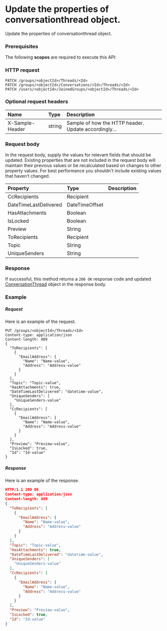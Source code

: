 # Update the properties of conversationthread object.

Update the properties of conversationthread object.
### Prerequisites
The following **scopes** are required to execute this API: 
### HTTP request
<!-- { "blockType": "ignored" } -->
```http
PATCH /groups/<objectId>/Threads/<Id>
PATCH /groups/<objectId>/Conversations/<Id>/Threads/<Id>
PATCH /users/<objectId>/JoinedGroups/<objectId>/Threads/<Id>
```
### Optional request headers
| Name       | Type | Description|
|:-----------|:------|:----------|
| X-Sample-Header  | string  | Sample of how the HTTP header. Update accordingly...|

### Request body
In the request body, supply the values for relevant fields that should be updated. Existing properties that are not included in the request body will maintain their previous values or be recalculated based on changes to other property values. For best performance you shouldn't include existing values that haven't changed.

| Property	   | Type	|Description|
|:---------------|:--------|:----------|
|CcRecipients|Recipient||
|DateTimeLastDelivered|DateTimeOffset||
|HasAttachments|Boolean||
|IsLocked|Boolean||
|Preview|String||
|ToRecipients|Recipient||
|Topic|String||
|UniqueSenders|String||

### Response
If successful, this method returns a `200 OK` response code and updated [ConversationThread](../resources/conversationthread.md) object in the response body.
### Example
##### Request
Here is an example of the request.
<!-- {
  "blockType": "request",
  "name": "update_conversationthread"
}-->
```http
PUT /groups/<objectId>/Threads/<Id>
Content-type: application/json
Content-length: 489
{
  "ToRecipients": [
    {
      "EmailAddress": {
        "Name": "Name-value",
        "Address": "Address-value"
      }
    }
  ],
  "Topic": "Topic-value",
  "HasAttachments": true,
  "DateTimeLastDelivered": "datetime-value",
  "UniqueSenders": [
    "UniqueSenders-value"
  ],
  "CcRecipients": [
    {
      "EmailAddress": {
        "Name": "Name-value",
        "Address": "Address-value"
      }
    }
  ],
  "Preview": "Preview-value",
  "IsLocked": true,
  "Id": "Id-value"
}
```
##### Response
<!-- {
  "blockType": "response",
  "truncated": false,
  "@odata.type": "conversationthread"
} -->
Here is an example of the response.
```json
HTTP/1.1 200 OK
Content-type: application/json
Content-length: 489
{
  "ToRecipients": [
    {
      "EmailAddress": {
        "Name": "Name-value",
        "Address": "Address-value"
      }
    }
  ],
  "Topic": "Topic-value",
  "HasAttachments": true,
  "DateTimeLastDelivered": "datetime-value",
  "UniqueSenders": [
    "UniqueSenders-value"
  ],
  "CcRecipients": [
    {
      "EmailAddress": {
        "Name": "Name-value",
        "Address": "Address-value"
      }
    }
  ],
  "Preview": "Preview-value",
  "IsLocked": true,
  "Id": "Id-value"
}
```

<!-- uuid: eb3b8a54-9864-4dc3-8b89-24d4d4afc024
2015-10-15 04:07:50 UTC -->
<!-- {
  "type": "#page.annotation",
  "description": "Update the properties of conversationthread object.",
  "keywords": "",
  "section": "documentation",
  "tocPath": ""
}-->